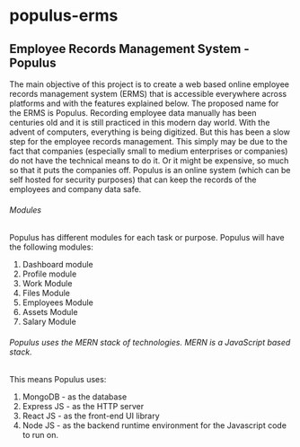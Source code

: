 # populus-erms
## Employee Records Management System - Populus

The main objective of this project is to create a web based online employee records management system (ERMS) that is accessible everywhere across platforms and with the features explained below. The proposed name for the ERMS is Populus. Recording employee data manually has been centuries old and it is still practiced in this modern day world. With the
advent of computers, everything is being digitized. But this has been a slow step for the employee records management. This simply may be due to the fact that companies (especially
small to medium enterprises or companies) do not have the technical means to do it. Or it might be expensive, so much so that it puts the companies off. Populus is an online system (which can be self hosted for security purposes) that can keep the records of the employees and company data safe.

###### Modules
Populus has different modules for each task or purpose.
Populus will have the following modules:
1. Dashboard module
2. Profile module
3. Work Module
4. Files Module
5. Employees Module
6. Assets Module
7. Salary Module

###### Populus uses the MERN stack of technologies. MERN is a JavaScript based stack.
This means Populus uses:
1. MongoDB - as the database
2. Express JS - as the HTTP server
3. React JS - as the front-end UI library
4. Node JS - as the backend runtime environment for the Javascript code to run on.
